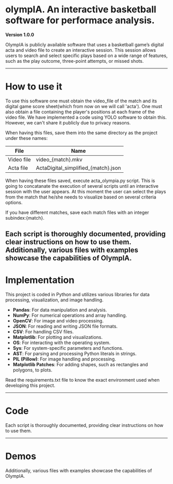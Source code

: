 # olympIA. An interactive basketball software for performace analysis. 

**Version 1.0.0**

OlympIA is publicly available software that uses a basketball game’s digital acta and video file to create an interactive session. This session allows users to search and select specific plays based on a wide range of features, such as the play outcome, three-point attempts, or missed shots.

---
# How to use it
To use this software one must obtain the video_file of the match and its digital game score sheet(which from now on we will call 'acta'). One must also obtain a file containing the player's positions at each frame of the video file. We have implemented a code using YOLO software to obtain this. However, we can't share it publicly due to privacy reasons. 

When having this files, save them into the same directory as the project under these names:

| File        | Name                         |
|-------------|------------------------------|
| Video file  | video_{match}.mkv            |
| Acta file   | ActaDigital_simplified_{match}.json |

When having these files saved, execute acta_olympia.py script. This is going to concatanate the execution of several scripts until an interactive session with the user appears. At this moment the user can select the plays from the match that he/she needs to visualize based on several criteria options. 

If you have different matches, save each match files with an integer subindex:{match}. 


Each script is thoroughly documented, providing clear instructions on how to use them. Additionally, various files with examples showcase the capabilities of OlympIA.
---
# Implementation

This project is coded in Python and utilizes various libraries for data processing, visualization, and image handling.

- **Pandas**: For data manipulation and analysis.
- **NumPy**: For numerical operations and array handling.
- **OpenCV**: For image and video processing.
- **JSON**: For reading and writing JSON file formats.
- **CSV**: For handling CSV files.
- **Matplotlib**: For plotting and visualizations.
- **OS**: For interacting with the operating system.
- **Sys**: For system-specific parameters and functions.
- **AST**: For parsing and processing Python literals in strings.
- **PIL (Pillow)**: For image handling and processing.
- **Matplotlib Patches**: For adding shapes, such as rectangles and polygons, to plots.

Read the requirements.txt file to know the exact environment used when developing this project. 
 
---
# Code

Each script is thoroughly documented, providing clear instructions on how to use them. 







---
# Demos
Additionally, various files with examples showcase the capabilities of OlympIA.
